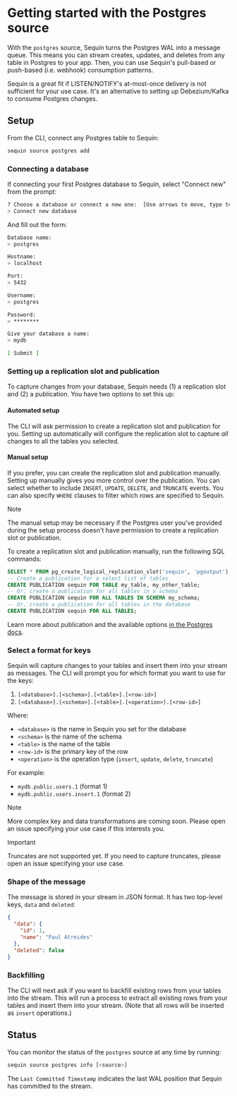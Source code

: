 # Getting started with the Postgres source

With the `postgres` source, Sequin turns the Postgres WAL into a message queue. This means you can stream creates, updates, and deletes from any table in Postgres to your app. Then, you can use Sequin's pull-based or push-based (i.e. webhook) consumption patterns.

Sequin is a great fit if LISTEN/NOTIFY's at-most-once delivery is not sufficient for your use case. It's an alternative to setting up Debezium/Kafka to consume Postgres changes.

## Setup

From the CLI, connect any Postgres table to Sequin:

```bash
sequin source postgres add
```

### Connecting a database

If connecting your first Postgres database to Sequin, select "Connect new" from the prompt:

```bash
? Choose a database or connect a new one:  [Use arrows to move, type to filter]
> Connect new database
```

And fill out the form:

```bash
Database name:
> postgres

Hostname:
> localhost

Port:
> 5432

Username:
> postgres

Password:
> ********

Give your database a name:
> mydb

[ Submit ]
```

### Setting up a replication slot and publication

To capture changes from your database, Sequin needs (1) a replication slot and (2) a publication. You have two options to set this up:

#### Automated setup

The CLI will ask permission to create a replication slot and publication for you. Setting up automatically will configure the replication slot to capture _all_ changes to all the tables you selected.

#### Manual setup

If you prefer, you can create the replication slot and publication manually. Setting up manually gives you more control over the publication. You can select whether to include `INSERT`, `UPDATE`, `DELETE`, and `TRUNCATE` events. You can also specify `WHERE` clauses to filter which rows are specified to Sequin.

> [!NOTE]
> The manual setup may be necessary if the Postgres user you've provided during the setup process doesn't have permission to create a replication slot or publication.

To create a replication slot and publication manually, run the following SQL commands:

```sql
SELECT * FROM pg_create_logical_replication_slot('sequin', 'pgoutput');
-- Create a publication for a select list of tables
CREATE PUBLICATION sequin FOR TABLE my_table, my_other_table;
-- Or, create a publication for all tables in a schema
CREATE PUBLICATION sequin FOR ALL TABLES IN SCHEMA my_schema;
-- Or, create a publication for all tables in the database
CREATE PUBLICATION sequin FOR ALL TABLES;
```

Learn more about publication and the available options [in the Postgres docs](https://www.postgresql.org/docs/current/logical-replication-publication.html).

### Select a format for keys

Sequin will capture changes to your tables and insert them into your stream as messages. The CLI will prompt you for which format you want to use for the keys:

1. `[<database>].[<schema>].[<table>].[<row-id>]`
2. `[<database>].[<schema>].[<table>].[<operation>].[<row-id>]`

Where:

- `<database>` is the name in Sequin you set for the database
- `<schema>` is the name of the schema
- `<table>` is the name of the table
- `<row-id>` is the primary key of the row
- `<operation>` is the operation type (`insert`, `update`, `delete`, `truncate`)

For example:

- `mydb.public.users.1` (format 1)
- `mydb.public.users.insert.1` (format 2)

> [!NOTE]
> More complex key and data transformations are coming soon. Please open an issue specifying your use case if this interests you.

> [!IMPORTANT]
> Truncates are not supported yet. If you need to capture truncates, please open an issue specifying your use case.

### Shape of the message

The message is stored in your stream in JSON format. It has two top-level keys, `data` and `deleted`:

```json
{
  "data": {
    "id": 1,
    "name": "Paul Atreides"
  },
  "deleted": false
}
```

### Backfilling

The CLI will next ask if you want to backfill existing rows from your tables into the stream. This will run a process to extract all existing rows from your tables and insert them into your stream. (Note that all rows will be inserted as `insert` operations.)

## Status

You can monitor the status of the `postgres` source at any time by running:

```bash
sequin source postgres info [<source>]
```

The `Last Committed Timestamp` indicates the last WAL position that Sequin has committed to the stream.

